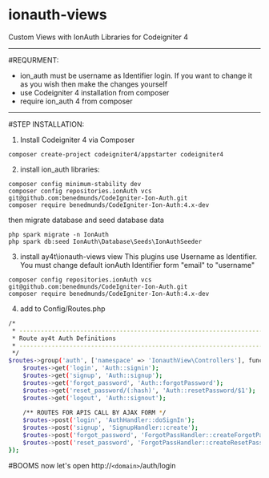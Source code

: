 # ionauth-views
Custom Views with IonAuth Libraries for Codeigniter 4

----------------------------------------------------------------
#REQURMENT:
- ion_auth must be username as Identifier login. If you want to change it as you wish then make the changes yourself
- use Codeigniter 4 installation from composer
- require ion_auth 4 from composer
----------------------------------------------------------------

#STEP INSTALLATION:
1. Install Codeigniter 4 via Composer
```
composer create-project codeigniter4/appstarter codeigniter4
```

2. install ion_auth libraries:

```
composer config minimum-stability dev
composer config repositories.ionAuth vcs git@github.com:benedmunds/CodeIgniter-Ion-Auth.git
composer require benedmunds/CodeIgniter-Ion-Auth:4.x-dev
```

then migrate database and seed database data
```
php spark migrate -n IonAuth
php spark db:seed IonAuth\Database\Seeds\IonAuthSeeder
```
3. install ay4t\ionauth-views view
This plugins use Username as Identifier. You must change default ionAuth Identifier form "email" to "username"
```
composer config repositories.ionAuth vcs git@github.com:benedmunds/CodeIgniter-Ion-Auth.git
composer require benedmunds/CodeIgniter-Ion-Auth:4.x-dev
```

4. add to Config/Routes.php
```sh
/*
 * --------------------------------------------------------------------
 * Route ay4t Auth Definitions
 * --------------------------------------------------------------------
 */
$routes->group('auth', ['namespace' => 'IonauthView\Controllers'], function ($routes) {
	$routes->get('login', 'Auth::signin');
	$routes->get('signup', 'Auth::signup');
	$routes->get('forgot_password', 'Auth::forgotPassword');
	$routes->get('reset_password/(:hash)', 'Auth::resetPassword/$1');
	$routes->get('logout', 'Auth::signout');
	
	/** ROUTES FOR APIS CALL BY AJAX FORM */
	$routes->post('login', 'AuthHandler::doSignIn');
	$routes->post('signup', 'SignupHandler::create');
	$routes->post('forgot_password', 'ForgotPassHandler::createForgotPassword');
	$routes->post('reset_password', 'ForgotPassHandler::createResetPassword');
}); 
```

#BOOMS now let's open http://`<domain>`/auth/login